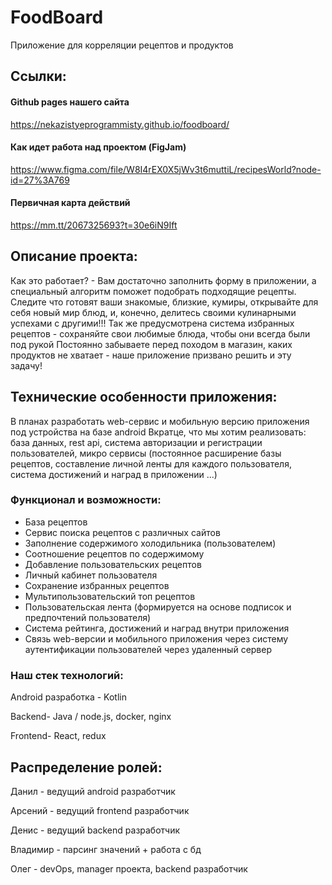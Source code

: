 # FoodBoard
Приложение для корреляции рецептов и продуктов

## Ссылки:

#### Github pages нашего сайта
https://nekazistyeprogrammisty.github.io/foodboard/
#### Как идет работа над проектом (FigJam) 
https://www.figma.com/file/W8I4rEX0X5jWv3t6muttiL/recipesWorld?node-id=27%3A769
#### Первичная карта действий
https://mm.tt/2067325693?t=30e6iN9Ift

## Описание проекта:
Как это работает? - Вам достаточно заполнить форму в приложении, а специальный алгоритм поможет подобрать подходящие рецепты. Следите что готовят ваши знакомые, близкие, кумиры, открывайте для себя новый мир блюд, и, конечно, делитесь своими кулинарными успехами с другими!!! Так же предусмотрена система избранных рецептов - сохраняйте свои любимые блюда, чтобы они всегда были под рукой
Постоянно забываете перед походом в магазин, каких продуктов не хватает - наше приложение призвано решить и эту задачу!

## Технические особенности приложения:
В планах разработать web-сервис и мобильную версию приложения под устройства на базе android 
Вкратце, что мы хотим реализовать: база данных, rest api, система авторизации и регистрации пользователей, микро сервисы (постоянное расширение базы рецептов, составление личной ленты для каждого пользователя, система достижений и наград в приложении ...)

### Функционал и возможности:
- База рецептов
- Сервис поиска рецептов с различных сайтов 
- Заполнение содержимого холодильника (пользователем)
- Соотношение рецептов по содержимому
- Добавление пользовательских рецептов
- Личный кабинет пользователя
- Сохранение избранных рецептов
- Мультипользовательский топ рецептов
- Пользовательская лента (формируется на основе подписок и 
 предпочтений пользователя)
- Система рейтинга, достижений и наград внутри приложения
- Связь web-версии и мобильного приложения через систему аутентификации пользователей через удаленный сервер

### Наш стек технологий:

Android разработка - Kotlin

Backend- Java / node.js, docker, nginx

Frontend- React, redux

## Распределение ролей:

Данил - ведущий android разработчик

Арсений - ведущий frontend разработчик

Денис - ведущий backend разработчик

Владимир - парсинг значений + работа с бд

Олег - devOps, manager проекта, backend разработчик
